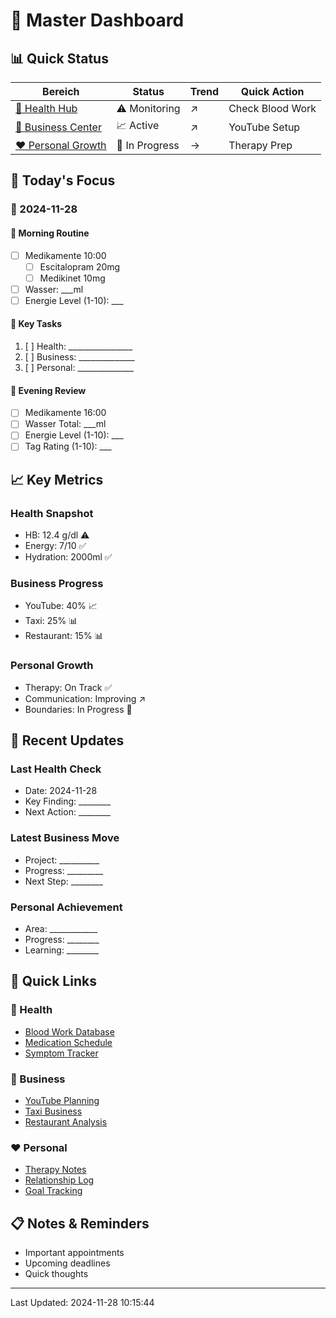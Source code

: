 # 🎯 Master Dashboard

## 📊 Quick Status

| Bereich | Status | Trend | Quick Action |
|---------|---------|-------|--------------|
| [🏥 Health Hub](health_hub.md) | ⚠️ Monitoring | ↗️ | Check Blood Work |
| [💼 Business Center](business_center.md) | 📈 Active | ↗️ | YouTube Setup |
| [❤️ Personal Growth](personal_growth.md) | 🔄 In Progress | → | Therapy Prep |

## 🎯 Today's Focus

### 📅 2024-11-28

#### 🌅 Morning Routine
- [ ] Medikamente 10:00
  - [ ] Escitalopram 20mg
  - [ ] Medikinet 10mg
- [ ] Wasser: ___ml
- [ ] Energie Level (1-10): ___

#### 💪 Key Tasks
1. [ ] Health: ________________
2. [ ] Business: ______________
3. [ ] Personal: ______________

#### 🌙 Evening Review
- [ ] Medikamente 16:00
- [ ] Wasser Total: ___ml
- [ ] Energie Level (1-10): ___
- [ ] Tag Rating (1-10): ___

## 📈 Key Metrics

### Health Snapshot
- HB: 12.4 g/dl ⚠️
- Energy: 7/10 ✅
- Hydration: 2000ml ✅

### Business Progress
- YouTube: 40% 📈
- Taxi: 25% 📊
- Restaurant: 15% 📊

### Personal Growth
- Therapy: On Track ✅
- Communication: Improving ↗️
- Boundaries: In Progress 🔄

## 🔄 Recent Updates

### Last Health Check
- Date: 2024-11-28
- Key Finding: ________
- Next Action: ________

### Latest Business Move
- Project: __________
- Progress: _________
- Next Step: ________

### Personal Achievement
- Area: ____________
- Progress: ________
- Learning: ________

## 🎯 Quick Links

### 🏥 Health
- [Blood Work Database](health_hub.md#blood-work)
- [Medication Schedule](health_hub.md#medication)
- [Symptom Tracker](health_hub.md#symptoms)

### 💼 Business
- [YouTube Planning](business_center.md#youtube)
- [Taxi Business](business_center.md#taxi)
- [Restaurant Analysis](business_center.md#restaurant)

### ❤️ Personal
- [Therapy Notes](personal_growth.md#therapy)
- [Relationship Log](personal_growth.md#relationship)
- [Goal Tracking](personal_growth.md#goals)

## 📋 Notes & Reminders
- Important appointments
- Upcoming deadlines
- Quick thoughts

---
Last Updated: 2024-11-28 10:15:44
